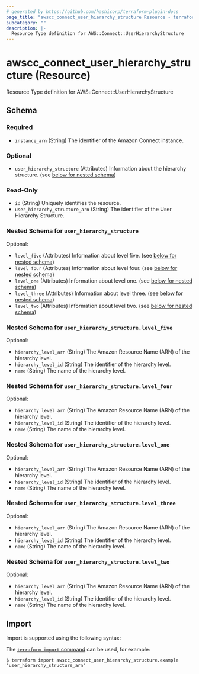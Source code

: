 ```yaml
---
# generated by https://github.com/hashicorp/terraform-plugin-docs
page_title: "awscc_connect_user_hierarchy_structure Resource - terraform-provider-awscc"
subcategory: ""
description: |-
  Resource Type definition for AWS::Connect::UserHierarchyStructure
---
```


# awscc_connect_user_hierarchy_structure (Resource)

Resource Type definition for AWS::Connect::UserHierarchyStructure



<!-- schema generated by tfplugindocs -->
## Schema

### Required

- `instance_arn` (String) The identifier of the Amazon Connect instance.

### Optional

- `user_hierarchy_structure` (Attributes) Information about the hierarchy structure. (see [below for nested schema](#nestedatt--user_hierarchy_structure))

### Read-Only

- `id` (String) Uniquely identifies the resource.
- `user_hierarchy_structure_arn` (String) The identifier of the User Hierarchy Structure.

<a id="nestedatt--user_hierarchy_structure"></a>
### Nested Schema for `user_hierarchy_structure`

Optional:

- `level_five` (Attributes) Information about level five. (see [below for nested schema](#nestedatt--user_hierarchy_structure--level_five))
- `level_four` (Attributes) Information about level four. (see [below for nested schema](#nestedatt--user_hierarchy_structure--level_four))
- `level_one` (Attributes) Information about level one. (see [below for nested schema](#nestedatt--user_hierarchy_structure--level_one))
- `level_three` (Attributes) Information about level three. (see [below for nested schema](#nestedatt--user_hierarchy_structure--level_three))
- `level_two` (Attributes) Information about level two. (see [below for nested schema](#nestedatt--user_hierarchy_structure--level_two))

<a id="nestedatt--user_hierarchy_structure--level_five"></a>
### Nested Schema for `user_hierarchy_structure.level_five`

Optional:

- `hierarchy_level_arn` (String) The Amazon Resource Name (ARN) of the hierarchy level.
- `hierarchy_level_id` (String) The identifier of the hierarchy level.
- `name` (String) The name of the hierarchy level.


<a id="nestedatt--user_hierarchy_structure--level_four"></a>
### Nested Schema for `user_hierarchy_structure.level_four`

Optional:

- `hierarchy_level_arn` (String) The Amazon Resource Name (ARN) of the hierarchy level.
- `hierarchy_level_id` (String) The identifier of the hierarchy level.
- `name` (String) The name of the hierarchy level.


<a id="nestedatt--user_hierarchy_structure--level_one"></a>
### Nested Schema for `user_hierarchy_structure.level_one`

Optional:

- `hierarchy_level_arn` (String) The Amazon Resource Name (ARN) of the hierarchy level.
- `hierarchy_level_id` (String) The identifier of the hierarchy level.
- `name` (String) The name of the hierarchy level.


<a id="nestedatt--user_hierarchy_structure--level_three"></a>
### Nested Schema for `user_hierarchy_structure.level_three`

Optional:

- `hierarchy_level_arn` (String) The Amazon Resource Name (ARN) of the hierarchy level.
- `hierarchy_level_id` (String) The identifier of the hierarchy level.
- `name` (String) The name of the hierarchy level.


<a id="nestedatt--user_hierarchy_structure--level_two"></a>
### Nested Schema for `user_hierarchy_structure.level_two`

Optional:

- `hierarchy_level_arn` (String) The Amazon Resource Name (ARN) of the hierarchy level.
- `hierarchy_level_id` (String) The identifier of the hierarchy level.
- `name` (String) The name of the hierarchy level.

## Import

Import is supported using the following syntax:

The [`terraform import` command](https://developer.hashicorp.com/terraform/cli/commands/import) can be used, for example:

```shell
$ terraform import awscc_connect_user_hierarchy_structure.example "user_hierarchy_structure_arn"
```
